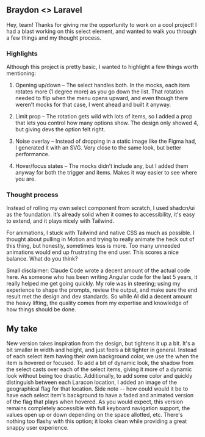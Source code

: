## Braydon <> Laravel

Hey, team!
Thanks for giving me the opportunity to work on a cool project! I had a blast working on this select element, and wanted to walk you through a few things and my thought process.

### Highlights

Although this project is pretty basic, I wanted to highlight a few things worth mentioning:

1. Opening up/down – The select handles both. In the mocks, each item rotates more (1 degree more) as you go down the list. That rotation needed to flip when the menu opens upward, and even though there weren’t mocks for that case, I went ahead and built it anyway.

2. Limit prop – The rotation gets wild with lots of items, so I added a prop that lets you control how many options show. The design only showed 4, but giving devs the option felt right.

3. Noise overlay – Instead of dropping in a static image like the Figma had, I generated it with an SVG. Very close to the same look, but better performance.

4. Hover/focus states – The mocks didn’t include any, but I added them anyway for both the trigger and items. Makes it way easier to see where you are.

### Thought process

Instead of rolling my own select component from scratch, I used shadcn/ui as the foundation. It’s already solid when it comes to accessibility, it's easy to extend, and it plays nicely with Tailwind.

For animations, I stuck with Tailwind and native CSS as much as possible. I thought about pulling in Motion and trying to really animate the heck out of this thing, but honestly, sometimes less is more. Too many unneeded animations would end up frustrating the end user. This scores a nice balance. What do you think?

Small disclaimer: Claude Code wrote a decent amount of the actual code here. As someone who has been writing Angular code for the last 5 years, it really helped me get going quickly. My role was in steering; using my experience to shape the prompts, review the output, and make sure the end result met the design and dev standards. So while AI did a decent amount the heavy lifting, the quality comes from my expertise and knowledge of how things should be done.

## My take

New version takes inspiration from the design, but tightens it up a bit. It's a bit smaller in width and height, and just feels a bit tighter in general. Instead of each select item having their own background color, we use the when the item is hovered or focused. To add a bit of dynamic look, the shadow from the select casts over each of the select items, giving it more of a dynamic look without being too drastic. Additionally, to add some color and quickly distinguish between each Laracon location, I added an image of the geographical flag for that location. Side note -- how could would it be to have each select item's background to have a faded and animated version of the flag that plays when hovered. As you would expect, this version remains completely accessible with full keyboard navigation support, the values open up or down depending on the space allotted, etc. There's nothing too flashy with this option; it looks clean while providing a great snappy user experience.
